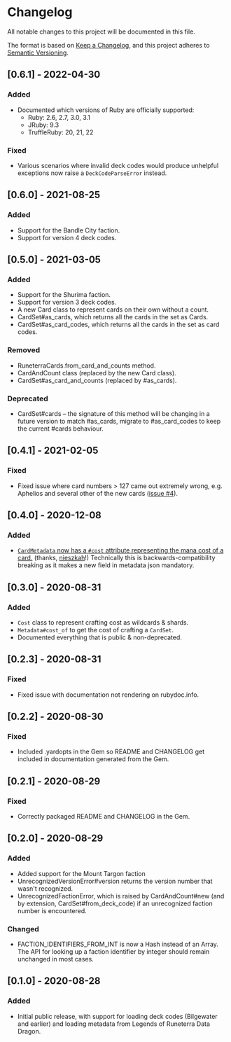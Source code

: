 # Changelog
All notable changes to this project will be documented in this file.

The format is based on [Keep a Changelog](https://keepachangelog.com/en/1.0.0/),
and this project adheres to [Semantic Versioning](https://semver.org/spec/v2.0.0.html).

## [0.6.1] - 2022-04-30
### Added

- Documented which versions of Ruby are officially supported:
  - Ruby: 2.6, 2.7, 3.0, 3.1
  - JRuby: 9.3
  - TruffleRuby: 20, 21, 22

### Fixed

- Various scenarios where invalid deck codes would produce unhelpful exceptions now raise a `DeckCodeParseError` instead.

## [0.6.0] - 2021-08-25
### Added
- Support for the Bandle City faction.
- Support for version 4 deck codes.

## [0.5.0] - 2021-03-05
### Added
- Support for the Shurima faction.
- Support for version 3 deck codes.
- A new Card class to represent cards on their own without a count.
- CardSet#as_cards, which returns all the cards in the set as Cards.
- CardSet#as_card_codes, which returns all the cards in the set as card codes.

### Removed
- RuneterraCards.from_card_and_counts method.
- CardAndCount class (replaced by the new Card class).
- CardSet#as_card_and_counts (replaced by #as_cards).

### Deprecated
- CardSet#cards – the signature of this method will be changing in a future version to match #as_cards, migrate to #as_card_codes to keep the current #cards behaviour.

## [0.4.1] - 2021-02-05
### Fixed

- Fixed issue where card numbers > 127 came out extremely wrong, e.g. Aphelios and several other of the new cards ([issue #4](https://github.com/zofrex/runeterra_cards/issues/4)).

## [0.4.0] - 2020-12-08
### Added
- [`CardMetadata` now has a `#cost` attribute representing the mana cost of a card.](https://github.com/zofrex/runeterra_cards/pull/3) (thanks, [nieszkah](https://github.com/alpm)!) Technically this is backwards-compatibility breaking as it makes a new field in metadata json mandatory.

## [0.3.0] - 2020-08-31
### Added
- `Cost` class to represent crafting cost as wildcards & shards.
- `Metadata#cost_of` to get the cost of crafting a `CardSet`.
- Documented everything that is public & non-deprecated.

## [0.2.3] - 2020-08-31
### Fixed
- Fixed issue with documentation not rendering on rubydoc.info.

## [0.2.2] - 2020-08-30
### Fixed
- Included .yardopts in the Gem so README and CHANGELOG get included in documentation generated from the Gem.

## [0.2.1] - 2020-08-29
### Fixed
- Correctly packaged README and CHANGELOG in the Gem.

## [0.2.0] - 2020-08-29
### Added
- Added support for the Mount Targon faction
- UnrecognizedVersionError#version returns the version number that wasn't recognized.
- UnrecognizedFactionError, which is raised by CardAndCount#new (and by extension, CardSet#from_deck_code) if an unrecognized faction number is encountered.

### Changed
- FACTION_IDENTIFIERS_FROM_INT is now a Hash instead of an Array. The API for looking up a faction identifier by integer should remain unchanged in most cases.

## [0.1.0] - 2020-08-28
### Added
- Initial public release, with support for loading deck codes (Bilgewater and earlier) and loading metadata from Legends of Runeterra Data Dragon.
